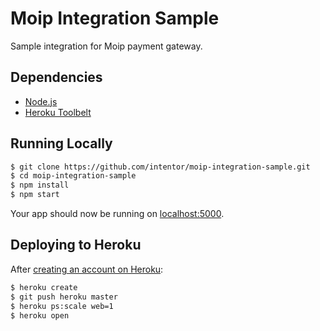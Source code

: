 # Moip Integration Sample

Sample integration for Moip payment gateway.

## Dependencies

- [Node.js](http://nodejs.org/)
- [Heroku Toolbelt](https://toolbelt.heroku.com/)

## Running Locally

```sh
$ git clone https://github.com/intentor/moip-integration-sample.git
$ cd moip-integration-sample
$ npm install
$ npm start
```

Your app should now be running on [localhost:5000](http://localhost:5000/).

## Deploying to Heroku

After [creating an account on Heroku](https://signup.heroku.com/): 

```sh
$ heroku create
$ git push heroku master
$ heroku ps:scale web=1
$ heroku open
```
